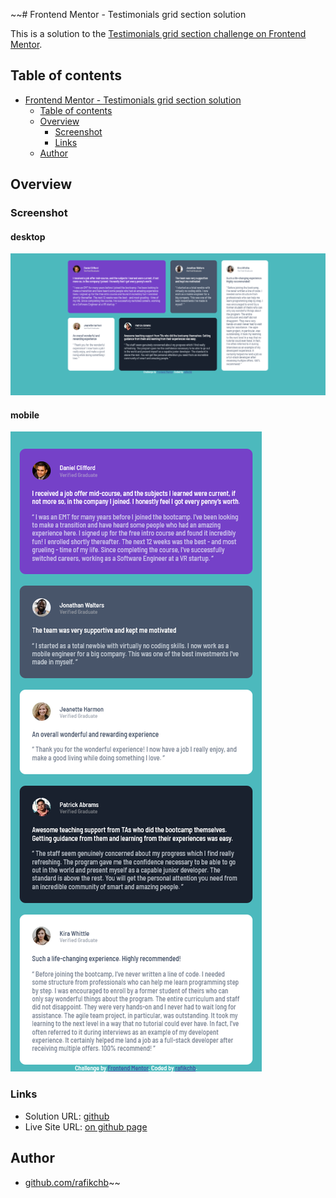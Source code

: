 ~~# Frontend Mentor - Testimonials grid section solution

This is a solution to the [Testimonials grid section challenge on Frontend Mentor](https://www.frontendmentor.io/challenges/testimonials-grid-section-Nnw6J7Un7).
## Table of contents

- [Frontend Mentor - Testimonials grid section solution](#frontend-mentor---testimonials-grid-section-solution)
    - [Table of contents](#table-of-contents)
    - [Overview](#overview)
        - [Screenshot](#screenshot)
        - [Links](#links)
    - [Author](#author)


## Overview

### Screenshot

#### desktop
![](screenshots/screenshot-desktop.png)

#### mobile
![](screenshots/screenshot-mobile.png)

### Links

- Solution URL: [github](https://github.com/rafikchb/mentor-testimonials-grid-section)
- Live Site URL: [on github page](https://rafikchb.github.io/mentor-testimonials-grid-section/)

## Author
- [github.com/rafikchb](https://github.com/rafikchb)~~